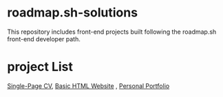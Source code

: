 # roadmap.sh-solutions
This repository includes front-end projects built following the roadmap.sh front-end developer path.


# project List
[Single-Page CV](https://roadmap.sh/projects/single-page-cv), [Basic HTML Website](https://roadmap.sh/projects/basic-html-website)
, [Personal Portfolio](https://roadmap.sh/projects/portfolio-website)